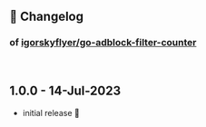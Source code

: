 ## 📒 Changelog

### of [igorskyflyer/go-adblock-filter-counter](https://github.com/igorskyflyer/go-adblock-filter-counter)

<br>

## 1.0.0 - 14-Jul-2023

- initial release 🎉
